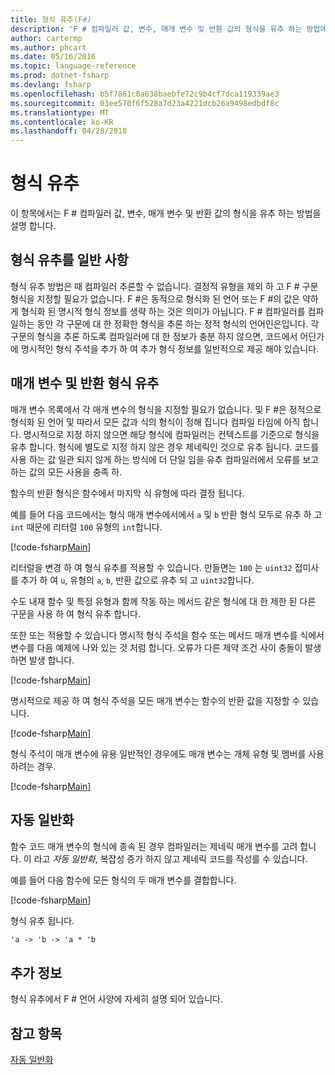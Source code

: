 ```yaml
---
title: 형식 유추(F#)
description: 'F # 컴파일러 값, 변수, 매개 변수 및 반환 값의 형식을 유추 하는 방법에 대해 알아봅니다.'
author: cartermp
ms.author: phcart
ms.date: 05/16/2016
ms.topic: language-reference
ms.prod: dotnet-fsharp
ms.devlang: fsharp
ms.openlocfilehash: b5f7861c0a638baebfe72c9b4cf7dca119339ae3
ms.sourcegitcommit: 03ee570f6f528a7d23a4221dcb26a9498edbdf8c
ms.translationtype: MT
ms.contentlocale: ko-KR
ms.lasthandoff: 04/28/2018
---
```

# <a name="type-inference"></a>형식 유추

이 항목에서는 F # 컴파일러 값, 변수, 매개 변수 및 반환 값의 형식을 유추 하는 방법을 설명 합니다.

## <a name="type-inference-in-general"></a>형식 유추를 일반 사항
형식 유추 방법은 때 컴파일러 추론할 수 없습니다. 결정적 유형을 제외 하 고 F # 구문 형식을 지정할 필요가 없습니다. F #은 동적으로 형식화 된 언어 또는 F #의 값은 약하게 형식화 된 명시적 형식 정보를 생략 하는 것은 의미가 아닙니다. F # 컴파일러를 컴파일하는 동안 각 구문에 대 한 정확한 형식을 추론 하는 정적 형식의 언어인은입니다. 각 구문의 형식을 추론 하도록 컴파일러에 대 한 정보가 충분 하지 않으면, 코드에서 어딘가에 명시적인 형식 주석을 추가 하 여 추가 형식 정보를 일반적으로 제공 해야 있습니다.


## <a name="inference-of-parameter-and-return-types"></a>매개 변수 및 반환 형식 유추
매개 변수 목록에서 각 매개 변수의 형식을 지정할 필요가 없습니다. 및 F #은 정적으로 형식화 된 언어 및 따라서 모든 값과 식의 형식이 정해 집니다 컴파일 타임에 아직 합니다. 명시적으로 지정 하지 않으면 해당 형식에 컴파일러는 컨텍스트를 기준으로 형식을 유추 합니다. 형식에 별도로 지정 하지 않은 경우 제네릭인 것으로 유추 됩니다. 코드를 사용 하는 값 일관 되지 않게 하는 방식에 더 단일 임을 유추 컴파일러에서 오류를 보고 하는 값의 모든 사용을 충족 하.

함수의 반환 형식은 함수에서 마지막 식 유형에 따라 결정 됩니다.

예를 들어 다음 코드에서는 형식 매개 변수에서에서 `a` 및 `b` 반환 형식 모두로 유추 하 고 `int` 때문에 리터럴 `100` 유형의 `int`합니다.

[!code-fsharp[Main](../../../samples/snippets/fsharp/lang-ref-3/snippet301.fs)]

리터럴을 변경 하 여 형식 유추를 적용할 수 있습니다. 만들면는 `100` 는 `uint32` 접미사를 추가 하 여 `u`, 유형의 `a`, `b`, 반환 값으로 유추 되 고 `uint32`합니다.

수도 내재 함수 및 특정 유형과 함께 작동 하는 메서드 같은 형식에 대 한 제한 된 다른 구문을 사용 하 여 형식 유추 합니다.

또한 또는 적용할 수 있습니다 명시적 형식 주석을 함수 또는 메서드 매개 변수를 식에서 변수를 다음 예제에 나와 있는 것 처럼 합니다. 오류가 다른 제약 조건 사이 충돌이 발생 하면 발생 합니다.

[!code-fsharp[Main](../../../samples/snippets/fsharp/lang-ref-3/snippet302.fs)]

명시적으로 제공 하 여 형식 주석을 모든 매개 변수는 함수의 반환 값을 지정할 수 있습니다.

[!code-fsharp[Main](../../../samples/snippets/fsharp/lang-ref-3/snippet303.fs)]

형식 주석이 매개 변수에 유용 일반적인 경우에도 매개 변수는 개체 유형 및 멤버를 사용 하려는 경우.

[!code-fsharp[Main](../../../samples/snippets/fsharp/lang-ref-3/snippet304.fs)]
    
## <a name="automatic-generalization"></a>자동 일반화
함수 코드 매개 변수의 형식에 종속 된 경우 컴파일러는 제네릭 매개 변수를 고려 합니다. 이 라고 *자동 일반화*, 복잡성 증가 하지 않고 제네릭 코드를 작성를 수 있습니다.

예를 들어 다음 함수에 모든 형식의 두 매개 변수를 결합합니다.

[!code-fsharp[Main](../../../samples/snippets/fsharp/lang-ref-3/snippet305.fs)]

형식 유추 됩니다.

```fsharp
'a -> 'b -> 'a * 'b
```

## <a name="additional-information"></a>추가 정보
형식 유추에서 F # 언어 사양에 자세히 설명 되어 있습니다.


## <a name="see-also"></a>참고 항목
[자동 일반화](generics/automatic-generalization.md)
